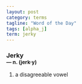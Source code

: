 ```yaml
---
layout: post
category: terms
tagline: "Word of the Day"
tags: [alpha_j]
term: jerky
---
```


<h3>Jerky<br/> <small>&mdash; n. (jerk<span>&middot;</span>y)</small></h3>
<p><ol>
<li>a disagreeable vowel</li>
</ol></p>
